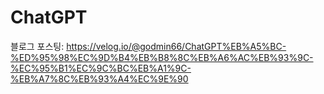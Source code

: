 # ChatGPT
블로그 포스팅: https://velog.io/@godmin66/ChatGPT%EB%A5%BC-%ED%95%98%EC%9D%B4%EB%B8%8C%EB%A6%AC%EB%93%9C-%EC%95%B1%EC%9C%BC%EB%A1%9C-%EB%A7%8C%EB%93%A4%EC%9E%90
